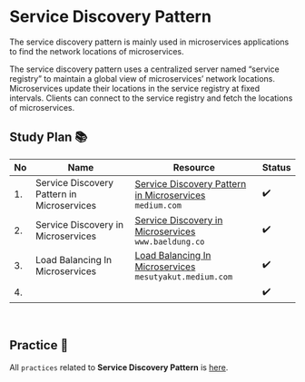 # Service Discovery Pattern 
The service discovery pattern is mainly used in microservices applications to find the network locations of microservices.

The service discovery pattern uses a centralized server named “service registry” to maintain a global view of microservices’ network locations. Microservices update their locations in the service registry at fixed intervals. Clients can connect to the service registry and fetch the locations of microservices.

## Study Plan 📚

|No|Name|Resource|Status|
|--|----|--------|------|
|1.|Service Discovery Pattern in Microservices|[Service Discovery Pattern in Microservices](https://github.com/abbos0123/Microservices/blob/main/Microservice-Architecture/Registry%20and%20Discovery%20Pattern/Resource/Service%20Discovery%20Pattern%20in%20Microservices%20_%20by%20Chameera%20Dulanga%20_%20Bits%20and%20Pieces.pdf) </br> ```medium.com```|:heavy_check_mark:|
|2.|Service Discovery in Microservices|[Service Discovery in Microservices](https://github.com/abbos0123/Microservices/blob/main/Microservice-Architecture/Registry%20and%20Discovery%20Pattern/Resource/Service%20Discovery%20in%20Microservices%20_%20Baeldung%20on%20Computer%20Science.pdf) </br> ```www.baeldung.co```|:heavy_check_mark:|
|3.|Load Balancing In Microservices|[Load Balancing In Microservices](https://github.com/abbos0123/Microservices/blob/main/Microservice-Architecture/Registry%20and%20Discovery%20Pattern/Resource/Load%20Balancing%20In%20Microservices.%20Hi%2C%20In%20this%20post%20I%20will%20try%20to%20explain%E2%80%A6%20_%20by%20Mesut%20Yakut%20_%20Medium.pdf) </br> ```mesutyakut.medium.com```|:heavy_check_mark:|
|4.||[]()|:heavy_check_mark:|
</br>

## Practice 📝 
All ```practices``` related to <b>Service Discovery Pattern</b> is [here](https://github.com/abbos0123/Microservices/blob/main/Microservice-Architecture/Registry%20and%20Discovery%20Pattern/Practice).
